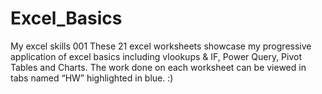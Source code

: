 # Excel_Basics
 My excel skills 001
These 21 excel worksheets showcase my progressive application of excel basics including vlookups & IF, Power Query, Pivot Tables and Charts. The work done on each worksheet can be viewed in tabs named “HW” highlighted in blue. :)
